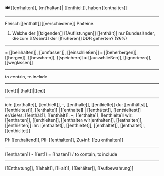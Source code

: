 🍽️ [[enthalten]], [ɛntˈhaltən] | [[enthielt]], haben [[enthalten]]

---
Fleisch [[enthält]] [[verschiedene]] Proteine.

01. Welche der [[folgenden]] [[Auflistungen]] [[enthält]] nur Bundesländer, die zum [[Gebiet]] der [[früheren]] DDR gehörten? (86%)

---
= [[beinhalten]], [[umfassen]], [[einschließen]]
≈ [[beherbergen]], [[bergen]], [[bewahren]], [[speichern]]
≠ [[ausschließen]], [[ignorieren]], [[weglassen]]

---
to contain, to include

---
[[ent]]|[[halt]]|[[en]]

---
ich: [[enthalte]], [[enthielt]], –, [[enthalte]], [[enthielte]]
du: [[enthältst]], [[enthieltest]], [[enthalte]] | [[enthalte]] | [[enthältst]], [[enthieltest]]
er/sie/es: [[enthält]], [[enthielt]], –, [[enthalte]], [[enthielte]]
wir: [[enthalten]], [[enthielten]], [[enthalten wir|enthalten]], [[enthalten]], [[enthielten]]
ihr: [[enthaltet]], [[enthieltet]], [[enthaltet]], [[enthaltet]], [[enthieltet]]

PI: [[enthaltend]], PII: [[enthalten]], Zu+inf: [[zu enthalten]]

---
[[enthalten]] - [[ent]] = [[halten]] / to contain, to include

---
[[Enthaltung]], [[Inhalt]], [[Halt]], [[Behälter]], [[Aufbewahrung]]